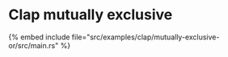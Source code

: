 # Clap mutually exclusive

{% embed include file="src/examples/clap/mutually-exclusive-or/src/main.rs" %}
